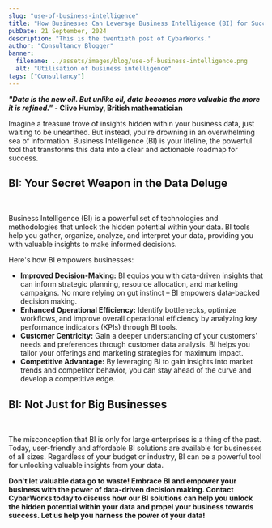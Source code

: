 ```yaml
---
slug: "use-of-business-intelligence"
title: "How Businesses Can Leverage Business Intelligence (BI) for Success?"
pubDate: 21 September, 2024
description: "This is the twentieth post of CybarWorks."
author: "Consultancy Blogger"
banner:
  filename: ../assets/images/blog/use-of-business-intelligence.png
  alt: "Utilisation of business intelligence"
tags: ["Consultancy"]
---
```


***"Data is the new oil. But unlike oil, data becomes more valuable the more it is refined."*** 
**- Clive Humby, British mathematician**

Imagine a treasure trove of insights hidden within your business data, just waiting to be unearthed. But instead, you're drowning in an overwhelming sea of information.  Business Intelligence (BI) is your lifeline, the powerful tool that transforms this data into a clear and actionable roadmap for success.

## BI: Your Secret Weapon in the Data Deluge

   <br />

Business Intelligence (BI) is a powerful set of technologies and methodologies that unlock the hidden potential within your data.  BI tools help you gather, organize, analyze, and interpret your data, providing you with valuable insights to make informed decisions.

Here's how BI empowers businesses:

   - **Improved Decision-Making:** BI equips you with data-driven insights that can inform strategic planning, resource allocation, and marketing campaigns. No more relying on gut instinct – BI empowers data-backed decision making.
   - **Enhanced Operational Efficiency:** Identify bottlenecks, optimize workflows, and improve overall operational efficiency by analyzing key performance indicators (KPIs) through BI tools.
   - **Customer Centricity:** Gain a deeper understanding of your customers' needs and preferences through customer data analysis.  BI helps you tailor your offerings and marketing strategies for maximum impact.
   - **Competitive Advantage:** By leveraging BI to gain insights into market trends and competitor behavior, you can stay ahead of the curve and develop a competitive edge.

## BI: Not Just for Big Businesses

   <br />

The misconception that BI is only for large enterprises is a thing of the past.  Today, user-friendly and affordable BI solutions are available for businesses of all sizes. Regardless of your budget or industry, BI can be a powerful tool for unlocking valuable insights from your data.

**Don't let valuable data go to waste!  Embrace BI and empower your business with the power of data-driven decision making. Contact CybarWorks today to discuss how our BI solutions can help you unlock the hidden potential within your data and propel your business towards success. Let us help you harness the power of your data!**
